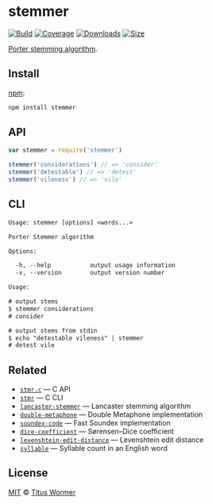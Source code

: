 # stemmer

[![Build][build-badge]][build]
[![Coverage][coverage-badge]][coverage]
[![Downloads][downloads-badge]][downloads]
[![Size][size-badge]][size]

[Porter stemming algorithm][source].

## Install

[npm][]:

```sh
npm install stemmer
```

## API

```js
var stemmer = require('stemmer')

stemmer('considerations') // => 'consider'
stemmer('detestable') // => 'detest'
stemmer('vileness') // => 'vile'
```

## CLI

```txt
Usage: stemmer [options] <words...>

Porter Stemmer algorithm

Options:

  -h, --help           output usage information
  -v, --version        output version number

Usage:

# output stems
$ stemmer considerations
# consider

# output stems from stdin
$ echo "detestable vileness" | stemmer
# detest vile
```

## Related

*   [`stmr.c`](https://github.com/wooorm/stmr.c)
    — C API
*   [`stmr`](https://github.com/wooorm/stmr)
    — C CLI
*   [`lancaster-stemmer`](https://github.com/words/lancaster-stemmer)
    — Lancaster stemming algorithm
*   [`double-metaphone`](https://github.com/words/double-metaphone)
    — Double Metaphone implementation
*   [`soundex-code`](https://github.com/words/soundex-code)
    — Fast Soundex implementation
*   [`dice-coefficient`](https://github.com/words/dice-coefficient)
    — Sørensen–Dice coefficient
*   [`levenshtein-edit-distance`](https://github.com/words/levenshtein-edit-distance)
    — Levenshtein edit distance
*   [`syllable`](https://github.com/words/syllable)
    — Syllable count in an English word

## License

[MIT][license] © [Titus Wormer][author]

<!-- Definitions -->

[build-badge]: https://github.com/words/stemmer/workflows/main/badge.svg

[build]: https://github.com/words/stemmer/actions

[coverage-badge]: https://img.shields.io/codecov/c/github/words/stemmer.svg

[coverage]: https://codecov.io/github/words/stemmer

[downloads-badge]: https://img.shields.io/npm/dm/stemmer.svg

[downloads]: https://www.npmjs.com/package/stemmer

[size-badge]: https://img.shields.io/bundlephobia/minzip/stemmer.svg

[size]: https://bundlephobia.com/result?p=stemmer

[license]: license

[author]: https://wooorm.com

[source]: https://tartarus.org/martin/PorterStemmer

[npm]: https://www.npmjs.com

